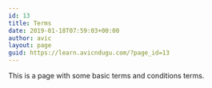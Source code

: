 ```yaml
---
id: 13
title: Terms
date: 2019-01-18T07:59:03+00:00
author: avic
layout: page
guid: https://learn.avicndugu.com/?page_id=13
---
```

This is a page with some basic terms and conditions terms.